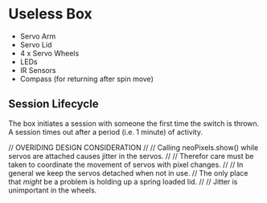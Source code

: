 # Useless Box


- Servo Arm
- Servo Lid
- 4 x Servo Wheels
- LEDs
- IR Sensors
- Compass (for returning after spin move)

## Session Lifecycle

The box initiates a session with someone the first time the switch is thrown.
A session times out after a period (i.e. 1 minute) of activity.


// OVERIDING DESIGN CONSIDERATION
//
// Calling neoPixels.show() while servos are attached causes jitter in the servos.
//
// Therefor care must be taken to coordinate the movement of servos with pixel changes.
//
// In general we keep the servos detached when not in use.
// The only place that *might* be a problem is holding up a spring loaded lid.
//
// Jitter is unimportant in the wheels.
